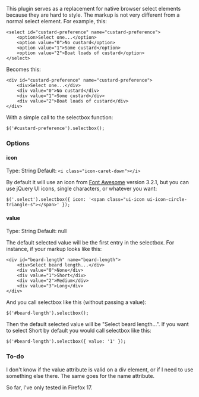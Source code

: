 This plugin serves as a replacement for native browser select elements because they are hard to style. The markup is not very different from a normal select element. For example, this:

    <select id="custard-preference" name="custard-preference">
        <option>Select one...</option>
        <option value="0">No custard</option>
        <option value="1">Some custard</option>
        <option value="2">Boat loads of custard</option>
    </select>

Becomes this:

    <div id="custard-preference" name="custard-preference">
        <div>Select one...</div>
        <div value="0">No custard</div>
        <div value="1">Some custard</div>
        <div value="2">Boat loads of custard</div>
    </div>

With a simple call to the selectbox function:

    $('#custard-preference').selectbox();

### Options

#### icon
Type: String
Default: `<i class="icon-caret-down"></i>`

By default it will use an icon from [Font Awesome](http://fontawesome.io/) version 3.2.1, but you can use jQuery UI icons, single characters, or whatever you want:

    $('.select').selectbox({ icon: '<span class="ui-icon ui-icon-circle-triangle-s"></span>' });

#### value
Type: String
Default: null

The default selected value will be the first entry in the selectbox. For instance, if your markup looks like this:

    <div id="beard-length" name="beard-length">
        <div>Select beard length...</div>
        <div value="0">None</div>
        <div value="1">Short</div>
        <div value="2">Medium</div>
        <div value="3">Long</div>
    </div>

And you call selectbox like this (without passing a value):

    $('#beard-length').selectbox();

Then the default selected value will be "Select beard length...". If you want to select Short by default you would call selectbox like this:

    $('#beard-length').selectbox({ value: '1' });

### To-do

I don't know if the value attribute is valid on a div element, or if I need to use something else there. The same goes for the name attribute.

So far, I've only tested in Firefox 17.